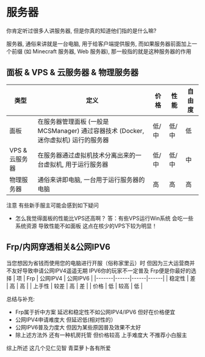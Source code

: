 # 服务器

你肯定听过很多人讲服务器, 但是你真的知道他们指的是什么嘛?

服务器, 通俗来讲就是一台电脑, 用于给客户端提供服务, 而如果服务器前面加上一个前缀 (如 Minecraft 服务器, Web 服务器), 那一般指的就是这种服务器的作用

## 面板 & VPS & 云服务器 & 物理服务器
| 类型 | 定义 | 价格 | 性能 | 自由度 |
|-|-|-|-|-|
| 面板 | 在服务器管理面板 (一般是 MCSManager) 通过容器技术 (Docker, 迷你虚拟机)  运行的服务器 | 低/中 | 低/中 | 低 |
| VPS & 云服务器 | 在服务器通过虚拟机技术分离出来的一台虚拟机, 用于运行服务器 | 低/中 | 低/中 | 中 |
| 物理服务器 | 通俗来讲即电脑, 一台用于运行服务器的电脑 | 高 | 高 | 高 |
注意 有些新手服主可能会感到如下疑问
- 怎么我觉得面板的性能比VPS还高啊？
  答：有些VPS运行Win系统 会吃一些系统资源 导致性能不如面板
  这点在核少的VPS下较为明显！
  
## Frp/内网穿透相关&公网IPV6

当您想因为省钱而使用您的电脑进行开服（俗称家里云）时
但因为三大运营商并不友好导致申请公网IPV4遥遥无期 IPV6你的玩家不一定普及 Frp便是你最好的选择
| 项     | Frp   | 公网IPV4   | 公网IPV6  |
|-------|------|------|------|
| 稳定性 | 差    | 高    | 高    |
| 上手性 | 较差    | 高    | 差    |
| 价格  | 低   | 较高   | 低   |

总结与补充: 
- Frp属于折中方案 延迟和稳定性不如公网IPV4/IPV6 但好在价格便宜
- 公网IPV4申请难度大 但延迟低(相对性的）
- 公网IPV6普及力度大 但因为某些原因普及效果不太好
- 除上述方法外 还有一种机房托管 但价格较高 上手难度大 不推荐小白服主

综上所述 这几个见仁见智 青菜萝卜各有所爱 
